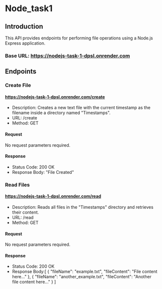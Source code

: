 # Node_task1
## Introduction 

This API provides endpoints for performing file operations using a Node.js Express application.
### Base URL: https://nodejs-task-1-dpsl.onrender.com

## Endpoints

### Create File

#### https://nodejs-task-1-dpsl.onrender.com/create

 - Description: Creates a new text file with the current timestamp as the filename inside a directory named "Timestamps".
 - URL: /create
 - Method: GET

#### Request

No request parameters required.

#### Response

 - Status Code: 200 OK
 - Response Body: "File Created"

### Read Files

#### https://nodejs-task-1-dpsl.onrender.com/read

 - Description: Reads all files in the "Timestamps" directory and retrieves their content.
 - URL: /read
 - Method: GET

#### Request

 No request parameters required.

#### Response
 
 - Status Code: 200 OK
 - Response Body:[
  {
  "fileName": "example.txt",
  "fileContent": "File content here..."
  },
  {
  "fileName": "another_example.txt",
  "fileContent": "Another file content here..."
  }
  ]












